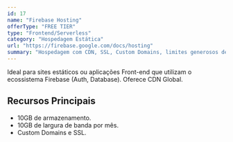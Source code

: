 ```yaml
---
id: 17
name: "Firebase Hosting"
offerType: "FREE TIER"
type: "Frontend/Serverless"
category: "Hospedagem Estática"
url: "https://firebase.google.com/docs/hosting"
summary: "Hospedagem com CDN, SSL, Custom Domains, limites generosos de armazenamento e largura de banda."
---
```


Ideal para sites estáticos ou aplicações Front-end que utilizam o ecossistema Firebase (Auth, Database). Oferece CDN Global.

## Recursos Principais

- 10GB de armazenamento.
- 10GB de largura de banda por mês.
- Custom Domains e SSL.

